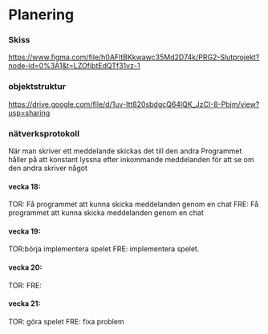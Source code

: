 # Planering

### Skiss 
https://www.figma.com/file/h0AFltBKkwawc35Md2D74k/PRG2-Slutprojekt?node-id=0%3A1&t=LZOfibtEdQTf31vz-1

### objektstruktur

https://drive.google.com/file/d/1uv-Itt820sbdgcQ64lQK_JzCI-8-Pbjm/view?usp=sharing

### nätverksprotokoll
När man skriver ett meddelande skickas det till den andra 
Programmet håller på att konstant lyssna efter inkommande meddelanden för att se om den andra skriver något


#### vecka 18:
TOR: Få programmet att kunna skicka meddelanden genom en chat
FRE: Få programmet att kunna skicka meddelanden genom en chat

#### vecka 19:
TOR:börja implementera spelet 
FRE: implementera spelet.

#### vecka 20:
TOR:
FRE:

#### vecka 21:
TOR: göra spelet
FRE: fixa problem
